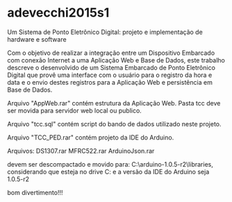 # adevecchi2015s1
Um Sistema de Ponto Eletrônico Digital: projeto e implementação de hardware e software

Com o objetivo de realizar a integração entre um Dispositivo Embarcado com conexão Internet a uma Aplicação Web e Base de Dados, este trabalho descreve o desenvolvido de um Sistema Embarcado de Ponto Eletrônico Digital que provê uma interface com o usuário para o registro da hora e data e o envio destes registros para a Aplicação Web e persistência em Base de Dados.


Arquivo "AppWeb.rar" contém estrutura da Aplicação Web. Pasta tcc deve ser movida para servidor web local ou publico.

Arquivo "tcc.sql" contém script do bando de dados utilizado neste projeto.

Arquivo "TCC_PED.rar" contém projeto da IDE do Arduino.

Arquivos:
   DS1307.rar
   MFRC522.rar
   ArduinoJson.rar

   devem ser descompactado e movido para: C:\arduino-1.0.5-r2\libraries, considerando que esteja no drive C: e a versão da IDE do Arduino seja 1.0.5-r2


bom divertimento!!!
